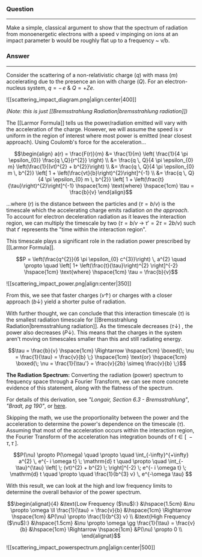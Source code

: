 ### Question
---
Make a simple, classical argument to show that the spectrum of radiation from monoenergetic electrons with a speed v impinging on ions at an impact parameter b would be roughly flat up to a frequency ~ v/b.

### Answer
---
Consider the scattering of a non-relativistic charge ($q$) with mass ($m$) accelerating due to the presence an ion with charge ($Q$). For an electron-nucleus system, $q=-\,e$  &  $Q = +Ze$.

![[scattering_impact_diagram.png|align:center|400]]

*(Note: this is just [[Bremsstrahlung Radiation|bremsstrahlung radiation]])*

The [[Larmor Formula]] tells us the power/radiation emitted will vary with the acceleration of the charge. However, we will assume the speed is $v$ uniform in the region of interest where most power is emitted (near closest approach). Using Coulomb's force for the acceleration...

$$\begin{align}
	a(r) = \frac{F(r)}{m} &= \frac{1}{m} \left( \frac{1}{4 \pi \epsilon_{0}} \frac{q \,Q}{r^{2}} \right) \\
	&= \frac{q \, Q}{4 \pi \epsilon_{0} m} \left(\frac{1}{(vt)^{2} + b^{2}}\right) \\
	&= \frac{q \, Q}{4 \pi \epsilon_{0} m \, b^{2}} \left[ 1 + \left(\frac{vt}{b}\right)^{2}\right]^{-1} \\
	&= \frac{q \, Q}{4 \pi \epsilon_{0} m \, b^{2}} \left[ 1 + \left(\frac{t}{\tau}\right)^{2}\right]^{-1} \hspace{1cm} \text{where} \hspace{1cm} \tau = \frac{b}{v}
\end{align}$$

...where ($r$) is the distance between the particles and ($\tau = b/v$) is the timescale which the accelerating charge emits radiation *on the approach*. To account for electron deceleration radiation as it leaves the interaction region, we can multiply the timescale by two ($\tau = b/v \; \longrightarrow \; \tau' = 2 \tau = 2 b /\nu$) such that $t'$ represents the "time within the interaction region". 

This timescale plays a significant role in the radiation power prescribed by [[Larmor Formula]].

$$P = \left(\frac{q^{2}}{6 \pi \epsilon_{0} c^{3}}\right) \, a^{2} \quad \propto \quad \left[ 1+ \left(\frac{t}{\tau}\right)^{2} \right]^{-2} \hspace{1cm} \text{where} \hspace{1cm} \tau = \frac{b}{v}$$

![[scattering_impact_power.png|align:center|350]]

From this, we see that faster charges ($v\uparrow$) or charges with a closer approach ($b \downarrow$) yield a shorter pulse of radiation. 

With further thought, we can conclude that this interaction timescale ($\tau$) is the smallest radiation timescale for [[Bremsstrahlung Radiation|bremsstrahlung radiation]]. As the timescale decreases ($\tau \downarrow$) , the power also decreases ($P \downarrow$). This means that the charges in the system aren't moving on timescales smaller than this and still radiating energy.

$$\tau = \frac{b}{v} \hspace{1cm} \Rightarrow \hspace{1cm} \boxed{\; \nu = \frac{1}{\tau} = \frac{v}{b} \;} \hspace{1cm} \text{or} \hspace{1cm} \boxed{\; \nu = \frac{1}{\tau'} = \frac{v}{2b} \simeq \frac{v}{b} \;}$$

**The Radiation Spectrum:**
Converting the radiation (power) spectrum to frequency space through a Fourier Transform, we can see more concrete evidence of this statement, along with the flatness of the spectrum.

For details of this derivation, see *"Longair, Section 6.3 - Bremsstrahlung"*, *"Bradt, pg 190"*,  or [here](https://www-zeuthen.desy.de/~pohlmadq/teach/405-505-f05/sess18.pdf). 

Skipping the math, we use the proportionality between the power and the acceleration to determine the power's dependence on the timescale ($\tau$). Assuming that most of the acceleration occurs within the interaction region, the Fourier Transform of the acceleration has integration bounds of $t \in [ \; - \tau, \, \tau \; ]$.

$$P(\nu) \propto P(\omega) \quad \propto \quad \int_{-\infty}^{+\infty} a^{2} \, e^{- i \omega t} \; \mathrm{d} t 
\quad \propto \quad \int_{-\tau}^{\tau} \left[ \; (vt)^{2} + b^{2} \; \right]^{-2} \; e^{- i \omega t} \; \mathrm{d} t \quad \propto \quad \frac{1}{b^{3} v} \, e^{-\omega \tau}
$$

With this result, we can look at the high and low frequency limits to determine the overall behavior of the power spectrum.

$$\begin{alignat}{4}
	&\text{Low Frequency ($\nu$):} &\hspace{1.5cm} &\nu \propto \omega \ll \frac{1}{\tau} = \frac{v}{b} &\hspace{1cm} \Rightarrow \hspace{1cm} &P(\nu) \propto \frac{1}{b^{3} v} \\
	&\text{High Frequency ($\nu$):} &\hspace{1.5cm} &\nu \propto \omega \gg \frac{1}{\tau} = \frac{v}{b} &\hspace{1cm} \Rightarrow \hspace{1cm} &P(\nu) \propto 0 \\
\end{alignat}$$

![[scattering_impact_powerspectrum.png|align:center|500]]